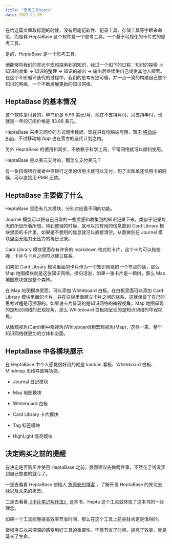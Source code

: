 ```yaml
---
title: "思考工具Hepta"
date: 2022-11-05
---
```


在给这篇文章取标题的时候，没有用笔记软件、记录工具、存储工具等字眼来命名，而是称 HeptaBase 这个软件是一个思考工具，一个基于可视化的卡片式的思考工具。

是的，HeptaBase 是一个思考工具。

他能够将我们的灵光乍现和探索到的知识，经过一个如下的过程：知识的探索 → 知识的收集 → 知识的整理 → 知识的输出 → 输出后继续供自己或供其他人探索。
在这个不断循环迭代的过程中，我们的思考有迹可循，并一点一滴的构建自己整个知识的网络，一个不断发展更新的知识网络。

## HeptaBase 的基本情况

这个软件是付费的，早鸟价是 6.99 美元/月，现在不支持月付，只支持年付，也就是一年的订阅价格是 83.88 美元。

HeptaBase 采用云同步的方式同步数据，现在只有电脑端可用，暂无 [移动端 App](https://heptaplatforms.notion.site/Heptabase-Public-Roadmap-3f4fa6e915b1419487514a268e0a26c5)，不过移动端 App 也在官方的迭代计划之内。

另外 HeptaBase 的使用和同步，不依赖于科学上网，平常网络就可以顺利使用。

HeptaBase 是以美元支付的，那怎么支付美元？

有一张招商银行或者中信银行之类的信用卡就可以支付，到了出账单还信用卡的时候，可以直接用 RMB 还款。

## HeptaBase 主要做了什么

HeptaBase 里面有几大模块，分别对应着不同的功能。

Journel 模型可以把自己日常的一些灵感和收集到的知识记录下来，类似于记录每天的所思所看所想。待到整理的时候，就可以把有用的信息放到 Card Library 模块里面的卡片里，如果是不想用的信息就可以直接清空。从而做到在 Journel 模块里面无阻力无压力的每日记录。

Card Library 模块里面存有许多的 markdown 格式的卡片，这个卡片可以拖拉拽，卡片与卡片之间可以建立联系。

如果把 Card Library 模块里面的卡片作为一个知识网络的一个节点的话，那么 Map 地图模块就是这张知识网络。换句话说，如果一张卡片是一颗树，那么 Map 地图模块就是整个森林。

在 Map 地图模块里面，可以添加 Whiteboard 白板。在白板里面可以添加 Card Library 模块里面的卡片，并在白板里面建立卡片之间的联系，这就保证了自己的思考过程是可溯源的。如果说卡片呈现的是知识网络的微观视角，Map 地图呈现的是知识网络的宏观视角，那么 Whiteboard 白板则呈现的是知识网络的中观视角。

从微观视角(Card)到中观视角(Whiteboard)到宏观视角(Map)，这样一来，整个知识网络就更加的立体和全面。

## HeptaBase 中各模块展示

在 HeptaBase 中个人感觉很好用的就是 kanban 看板、Whiteboard 白板、 Mindmap 思维导图等功能。

- Journal 日记模块

- Map 地图模块

- Whiteboard 白板

- Card Library 卡片模块

- Tag 标签模块

- HighLight 高亮模块

## 决定购买之前的提醒

在决定是否购买并使用 HeptaBase 之前，强烈建议先做两件事，不然花了钱没买到自己想要的就亏了。

一是去看看 HeptaBase 创始人 [詹雨安的博客](https://alanchan1209.medium.com/) ，了解开发 HeptaBase 的来龙去脉以及未来的愿景。

二是去看看[《卡片笔记写作法》](https://weread.qq.com/web/bookDetail/3d8326d072552e803d87c41) 这本书，Hepta 这个工具就体现了这本书的一些理念。

如果一个工具能够提高效率节省时间，那么在这个工具上花些钱肯定是值得的。

做程序员以来深深的感受到好工具的重要性，毕竟节省了时间、提高了效率，就是延长了生命。
